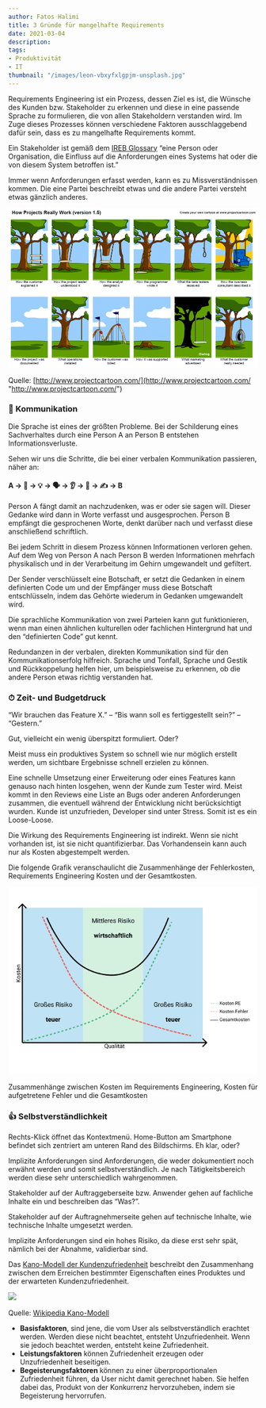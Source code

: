 ```yaml
---
author: Fatos Halimi
title: 3 Gründe für mangelhafte Requirements
date: 2021-03-04
description: 
tags:
- Produktivität
- IT
thumbnail: "/images/leon-vbxyfxlgpjm-unsplash.jpg"
---
```

Requirements Engineering ist ein Prozess, dessen Ziel es ist, die Wünsche des Kunden bzw. Stakeholder zu erkennen und diese in eine passende Sprache zu formulieren, die von allen Stakeholdern verstanden wird. Im Zuge dieses Prozesses können verschiedene Faktoren ausschlaggebend dafür sein, dass es zu mangelhafte Requirements kommt.

Ein Stakeholder ist gemäß dem [IREB Glossary](https://www.ireb.org/de/cpre/cpre-glossary/ "IREB Glossary") “eine Person oder Organisation, die Einfluss auf die Anforderungen eines Systems hat oder die von diesem System betroffen ist.”

Immer wenn Anforderungen erfasst werden, kann es zu Missverständnissen kommen. Die eine Partei beschreibt etwas und die andere Partei versteht etwas gänzlich anderes.

![](/images/image-axd.png)

Quelle: [http://www.projectcartoon.com/](http://www.projectcartoon.com/ "http://www.projectcartoon.com/")

### 📣 Kommunikation

Die Sprache ist eines der größten Probleme. Bei der Schilderung eines Sachverhaltes durch eine Person A an Person B entstehen Informationsverluste.

Sehen wir uns die Schritte, die bei einer verbalen Kommunikation passieren, näher an:

#### A → 🧠 → 💡 → 🗣 → 👂 → 🤔 → ✍️ → B

Person A fängt damit an nachzudenken, was er oder sie sagen will. Dieser Gedanke wird dann in Worte verfasst und ausgesprochen. Person B empfängt die gesprochenen Worte, denkt darüber nach und verfasst diese anschließend schriftlich.

Bei jedem Schritt in diesem Prozess können Informationen verloren gehen. Auf dem Weg von Person A nach Person B werden Informationen mehrfach physikalisch und in der Verarbeitung im Gehirn umgewandelt und gefiltert.

Der Sender verschlüsselt eine Botschaft, er setzt die Gedanken in einem definierten Code um und der Empfänger muss diese Botschaft entschlüsseln, indem das Gehörte wiederum in Gedanken umgewandelt wird.

Die sprachliche Kommunikation von zwei Parteien kann gut funktionieren, wenn man einen ähnlichen kulturellen oder fachlichen Hintergrund hat und den “definierten Code” gut kennt.

Redundanzen in der verbalen, direkten Kommunikation sind für den Kommunikationserfolg hilfreich. Sprache und Tonfall, Sprache und Gestik und Rückkoppelung helfen hier, um beispielsweise zu erkennen, ob die andere Person etwas richtig verstanden hat.

### ⏱ Zeit- und Budgetdruck

“Wir brauchen das Feature X.” – “Bis wann soll es fertiggestellt sein?” – “Gestern.”

Gut, vielleicht ein wenig überspitzt formuliert. Oder?

Meist muss ein produktives System so schnell wie nur möglich erstellt werden, um sichtbare Ergebnisse schnell erzielen zu können.

Eine schnelle Umsetzung einer Erweiterung oder eines Features kann genauso nach hinten losgehen, wenn der Kunde zum Tester wird. Meist kommt in den Reviews eine Liste an Bugs oder anderen Anforderungen zusammen, die eventuell während der Entwicklung nicht berücksichtigt wurden. Kunde ist unzufrieden, Developer sind unter Stress. Somit ist es ein Loose-Loose.

Die Wirkung des Requirements Engineering ist indirekt. Wenn sie nicht vorhanden ist, ist sie nicht quantifizierbar. Das Vorhandensein kann auch nur als Kosten abgestempelt werden.

Die folgende Grafik veranschaulicht die Zusammenhänge der Fehlerkosten, Requirements Engineering Kosten und der Gesamtkosten.

![](/images/frame-1-4.png)

Zusammenhänge zwischen Kosten im Requirements Engineering, Kosten für aufgetretene Fehler und die Gesamtkosten

### 👍 Selbstverständlichkeit

Rechts-Klick öffnet das Kontextmenü. Home-Button am Smartphone befindet sich zentriert am unteren Rand des Bildschirms. Eh klar, oder?

Implizite Anforderungen sind Anforderungen, die weder dokumentiert noch erwähnt werden und somit selbstverständlich. Je nach Tätigkeitsbereich werden diese sehr unterschiedlich wahrgenommen.

Stakeholder auf der Auftraggeberseite bzw. Anwender gehen auf fachliche Inhalte ein und beschreiben das “Was?”.

Stakeholder auf der Auftragnehmerseite gehen auf technische Inhalte, wie technische Inhalte umgesetzt werden.

Implizite Anforderungen sind ein hohes Risiko, da diese erst sehr spät, nämlich bei der Abnahme, validierbar sind.

Das [Kano-Modell der Kundenzufriedenheit](https://de.wikipedia.org/wiki/Kano-Modell "Kano-Modell") beschreibt den Zusammenhang zwischen dem Erreichen bestimmter Eigenschaften eines Produktes und der erwarteten Kundenzufriedenheit.

![](https://upload.wikimedia.org/wikipedia/commons/thumb/2/23/Kano_Modell_allgemein.svg/1200px-Kano_Modell_allgemein.svg.png)

Quelle: [Wikipedia Kano-Modell](https://de.wikipedia.org/wiki/Kano-Modell#/media/Datei:Kano_Modell_allgemein.svg "Wikipedia Kano-Modell")

* **Basisfaktoren**, sind jene, die vom User als selbstverständlich erachtet werden. Werden diese nicht beachtet, entsteht Unzufriedenheit. Wenn sie jedoch beachtet werden, entsteht keine Zufriedenheit.
* **Leistungsfaktoren** können Zufriedenheit erzeugen oder Unzufriedenheit beseitigen.
* **Begeisterungsfaktoren** können zu einer überproportionalen Zufriedenheit führen, da User nicht damit gerechnet haben. Sie helfen dabei das, Produkt von der Konkurrenz hervorzuheben, indem sie Begeisterung hervorrufen.